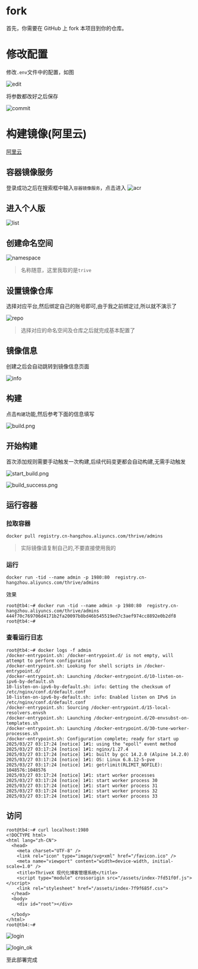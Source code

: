 # fork 

首先，你需要在 GitHub 上 fork 本项目到你的仓库。

# 修改配置

修改`.env`文件中的配置，如图

![edit](image/edit.png)

将参数都改好之后保存

![commit](image/commit.png)


# 构建镜像(阿里云)

[阿里云](https://www.aliyun.com/)


## 容器镜像服务

登录成功之后在搜索框中输入`容器镜像服务`，点击进入
![acr](image/acr.png)


## 进入个人版

![list](image/list.png)

## 创建命名空间

![namespace](image/namespace.png)

> 名称随意，这里我取的是`trive`

## 设置镜像仓库

选择对应平台,然后绑定自己的账号即可,由于我之前绑定过,所以就不演示了

![repo](image/repo.png)

> 选择对应的命名空间及仓库之后就完成基本配置了

## 镜像信息

创建之后会自动跳转到镜像信息页面

![info](image/info.png)


## 构建

点击`构建`功能,然后参考下面的信息填写

![build.png](image/build.png)


## 开始构建

首次添加规则需要手动触发一次构建,后续代码变更都会自动构建,无需手动触发

![start_build.png](image/start_build.png)

![build_success.png](image/build_ok.png)

## 运行容器

### 拉取容器

```shell
docker pull registry.cn-hangzhou.aliyuncs.com/thrive/admins
```

> 实际镜像请复制自己的,不要直接使用我的

### 运行

```shell
docker run -tid --name admin -p 1980:80  registry.cn-hangzhou.aliyuncs.com/thrive/admins
```

效果
```shell
root@tb4:~# docker run -tid --name admin -p 1980:80  registry.cn-hangzhou.aliyuncs.com/thrive/admins
444f70c769706d4171b2fa20097b8bd46b545519ed7c3aef974cc8892e0b2df8
root@tb4:~# 
```

### 查看运行日志

```shell
root@tb4:~# docker logs -f admin 
/docker-entrypoint.sh: /docker-entrypoint.d/ is not empty, will attempt to perform configuration
/docker-entrypoint.sh: Looking for shell scripts in /docker-entrypoint.d/
/docker-entrypoint.sh: Launching /docker-entrypoint.d/10-listen-on-ipv6-by-default.sh
10-listen-on-ipv6-by-default.sh: info: Getting the checksum of /etc/nginx/conf.d/default.conf
10-listen-on-ipv6-by-default.sh: info: Enabled listen on IPv6 in /etc/nginx/conf.d/default.conf
/docker-entrypoint.sh: Sourcing /docker-entrypoint.d/15-local-resolvers.envsh
/docker-entrypoint.sh: Launching /docker-entrypoint.d/20-envsubst-on-templates.sh
/docker-entrypoint.sh: Launching /docker-entrypoint.d/30-tune-worker-processes.sh
/docker-entrypoint.sh: Configuration complete; ready for start up
2025/03/27 03:17:24 [notice] 1#1: using the "epoll" event method
2025/03/27 03:17:24 [notice] 1#1: nginx/1.27.4
2025/03/27 03:17:24 [notice] 1#1: built by gcc 14.2.0 (Alpine 14.2.0) 
2025/03/27 03:17:24 [notice] 1#1: OS: Linux 6.8.12-5-pve
2025/03/27 03:17:24 [notice] 1#1: getrlimit(RLIMIT_NOFILE): 1048576:1048576
2025/03/27 03:17:24 [notice] 1#1: start worker processes
2025/03/27 03:17:24 [notice] 1#1: start worker process 30
2025/03/27 03:17:24 [notice] 1#1: start worker process 31
2025/03/27 03:17:24 [notice] 1#1: start worker process 32
2025/03/27 03:17:24 [notice] 1#1: start worker process 33
```
## 访问

```shell
root@tb4:~# curl localhost:1980
<!DOCTYPE html>
<html lang="zh-CN">
  <head>
    <meta charset="UTF-8" />
    <link rel="icon" type="image/svg+xml" href="/favicon.ico" />
    <meta name="viewport" content="width=device-width, initial-scale=1.0" />
    <title>ThriveX 现代化博客管理系统</title>
    <script type="module" crossorigin src="/assets/index-7fd51f0f.js"></script>
    <link rel="stylesheet" href="/assets/index-7f9f685f.css">
  </head>
  <body>
    <div id="root"></div>
    
  </body>
</html>
root@tb4:~# 
```

![login](image/login.png)

![login_ok](image/login_ok.png)


至此部署完成